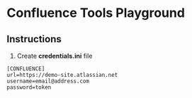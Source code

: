 # Confluence Tools Playground

## Instructions

1. Create **credentials.ini** file

```
[CONFLUENCE]
url=https://demo-site.atlassian.net
username=email@address.com
password=token
```
